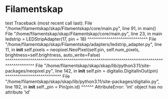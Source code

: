 # Filamentskap

test
Traceback (most recent call last):
  File "/home/filamentskap/skap/Filamentskap/core/main.py", line 91, in <module>
    main()
  File "/home/filamentskap/skap/Filamentskap/core/main.py", line 23, in main
    ledstrip = LEDStripAdapter(17, pin = 18)
               ^^^^^^^^^^^^^^^^^^^^^^^^^^^^^
  File "/home/filamentskap/skap/Filamentskap/adapters/ledstrip_adapter.py", line 11, in __init__
    self.pixels = neopixel.NeoPixel(self.pin, self.num_pixels, brightness=self.brightness, auto_write=False)
                  ^^^^^^^^^^^^^^^^^^^^^^^^^^^^^^^^^^^^^^^^^^^^^^^^^^^^^^^^^^^^^^^^^^^^^^^^^^^^^^^^^^^^^^^^^^
  File "/home/filamentskap/skap/skap/lib/python3.11/site-packages/neopixel.py", line 142, in __init__
    self.pin = digitalio.DigitalInOut(pin)
               ^^^^^^^^^^^^^^^^^^^^^^^^^^^
  File "/home/filamentskap/skap/skap/lib/python3.11/site-packages/digitalio.py", line 192, in __init__
    self._pin = Pin(pin.id)
                    ^^^^^^
AttributeError: 'int' object has no attribute 'id'
